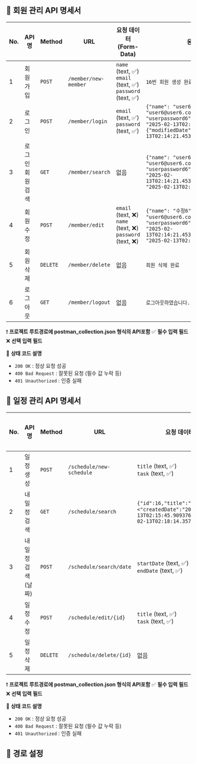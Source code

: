 ## 📌 회원 관리 API 명세서

| No. | API명 | Method | URL | 요청 데이터 (Form-Data) | 응답 예시 | 상태 코드 |
|----|------|--------|--------------------|----------------------------|-----------------------------|------------|
| 1  | 회원 가입 | `POST` | `/member/new-member` | `name` (text, ✅) <br> `email` (text, ✅) <br> `password` (text, ✅) | `16번 회원 생성 완료` | `200 OK` |
| 2  | 로그인 | `POST` | `/member/login` | `email` (text, ✅) <br> `password` (text, ✅) | `{"name": "user6","email": "user6@user6.com",{"password": "userpassword6"},{"createdDate": "2025-02-13T02:14:21.453445",{"modifiedDate": "2025-02-13T02:14:21.453445"}` | `200 OK` |
| 3  | 로그인 회원 검색 | `GET` | `/member/search` | 없음 | `{"name": "user6","email": "user6@user6.com","password": "userpassword6","createdDate": "2025-02-13T02:14:21.453445","modifiedDate": "2025-02-13T02:14:21.453445"}` | `200 OK` |
| 4  | 회원 수정 | `POST` | `/member/edit` | `email` (text, ❌) <br> `name` (text, ❌) <br> `password` (text, ❌) | `{"name": "수정6","email": "user6@user6.com","password": "userpassword6","createdDate": "2025-02-13T02:14:21.453445","modifiedDate": "2025-02-13T02:14:21.453445"}` | `200 OK` |
| 5  | 회원 삭제 | `DELETE` | `/member/delete` | 없음 | `회원 삭제 완료` | `200 OK` |
| 6  | 로그아웃 | `GET` | `/member/logout` | 없음 | `로그아웃하였습니다.` | `200 OK` |

❗ **프로젝트 루트경로에 postman_collection.json 형식의 API포함**
✅ **필수 입력 필드**  
❌ **선택 입력 필드**

📌 **상태 코드 설명**
- `200 OK` : 정상 요청 성공  
- `400 Bad Request` : 잘못된 요청 (필수 값 누락 등)
- `401 Unauthorized` : 인증 실패


## 📌 일정 관리 API 명세서

| No. | API명 | Method | URL | 요청 데이터 (Form-Data) | 응답 예시 | 상태 코드 |
|----|------|--------|--------------------------|-----------------------------|-------------|------------|
| 1  | 일정 생성 | `POST` | `/schedule/new-schedule` | `title` (text, ✅) <br> `task` (text, ✅) | 17번 일정 생성 완료 | `200 OK` |
| 2  | 내 일정 검색 | `GET` | `/schedule/search` | `{"id":16,"title":"제목6",<"createdDate":"2025-02-13T02:15:45.909376","modifiedDate":"2025-02-13T02:18:14.357154","name":"user6"}` |  | `200 OK` |
| 3  | 내 일정 검색 (날짜) | `POST` | `/schedule/search/date` | `startDate` (text, ✅) <br> `endDate` (text, ✅) | `{"id":16,"title":"제목6","createdDate":"2025-02-13T02:15:45.909376","modifiedDate":"2025-02-13T02:18:14.357154","name":"user6"}` | `200 OK` |
| 4  | 일정 수정 | `POST` | `/schedule/edit/{id}` | `title` (text, ✅) <br> `task` (text, ✅) | `{"id":16,"title":"제목6","createdDate":"2025-02-13T02:15:45.909376","modifiedDate":"2025-02-13T02:18:14.357154","name":"user6"}` | `200 OK` |
| 5  | 일정 삭제 | `DELETE` | `/schedule/delete/{id}` | 없음 | `16번 일정을 삭제했습니다` | `200 OK` |

❗ **프로젝트 루트경로에 postman_collection.json 형식의 API포함**
✅ **필수 입력 필드**  
❌ **선택 입력 필드**

📌 **상태 코드 설명**
- `200 OK` : 정상 요청 성공  
- `400 Bad Request` : 잘못된 요청 (필수 값 누락 등)
- `401 Unauthorized` : 인증 실패

## 📌 경로 설정
